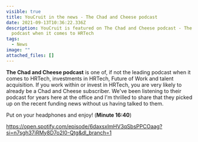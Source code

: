 ```yaml
---
visible: true
title: YouCruit in the news - The Chad and Cheese podcast
date: 2021-09-13T10:36:22.336Z
description: YouCruit is featured on The Chad and Cheese podcast - The leading
  podcast when it comes to HRTech
tags:
  - News
image: ""
attached_files: []
---
```

**The Chad and Cheese podcast** is one of, if not the leading podcast when it comes to HRTech, investments in HRTech, Future of Work and talent acquisition. If you work within or invest in HRTech, you are very likely to already be a Chad and Cheese subscriber. We've been listening to their podcast for years here at the office and I'm thrilled to share that they picked up on the recent funding news without us having talked to them. 

Put on your headphones and enjoy! (**Minute 16:40**)

<https://open.spotify.com/episode/6daxsxlmHV3qSbsPPCOaag?si=n7sgh37iRMy8D7o2I0-Qtg&dl_branch=1>